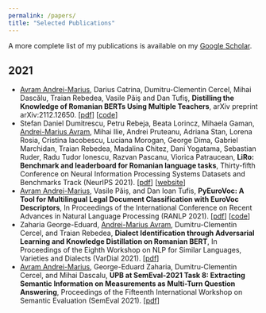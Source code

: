 ```yaml
---
permalink: /papers/
title: "Selected Publications"
---
```


A more complete list of my publications is available on my [Google Scholar](https://scholar.google.com/citations?user=00FWAZ0AAAAJ&hl=en).

## 2021

- <u>Avram Andrei-Marius</u>, Darius Catrina, Dumitru-Clementin Cercel, Mihai Dascălu, Traian Rebedea, Vasile Păiş and Dan Tufiş, **Distilling the Knowledge of Romanian BERTs Using Multiple Teachers**, arXiv preprint arXiv:2112.12650. \[[pdf](https://arxiv.org/abs/2112.12650)\] \[[code](https://github.com/racai-ai/Romanian-DistilBERT)\]
- Stefan Daniel Dumitrescu, Petru Rebeja, Beata Lorincz, Mihaela Gaman, <u>Andrei-Marius Avram</u>, Mihai Ilie, Andrei Pruteanu, Adriana Stan, Lorena Rosia, Cristina Iacobescu, Luciana Morogan, George Dima, Gabriel Marchidan, Traian Rebedea, Madalina Chitez, Dani Yogatama, Sebastian Ruder, Radu Tudor Ionescu, Razvan Pascanu, Viorica Patraucean, **LiRo: Benchmark and leaderboard for Romanian language tasks**, Thirty-fifth Conference on Neural Information Processing Systems Datasets and Benchmarks Track (NeurIPS 2021). \[[pdf](https://openreview.net/forum?id=JH61CD7afTv)\] \[[website](https://lirobenchmark.github.io/)\]
- <u>Avram Andrei-Marius</u>, Vasile Păiș, and Dan Ioan Tufis, **PyEuroVoc: A Tool for Multilingual Legal Document Classification with EuroVoc Descriptors**, In Proceedings of the International Conference on Recent Advances in Natural Language Processing (RANLP 2021). \[[pdf](https://aclanthology.org/2021.ranlp-1.12/)\] \[[code](https://github.com/racai-ai/pyeurovoc)\]
- Zaharia George-Eduard, <u>Andrei-Marius Avram</u>, Dumitru-Clementin Cercel, and Traian Rebedea, **Dialect Identification through Adversarial Learning and Knowledge Distillation on Romanian BERT**, In Proceedings of the Eighth Workshop on NLP for Similar Languages, Varieties and Dialects (VarDial 2021). \[[pdf](https://aclanthology.org/2021.vardial-1.13/)\]
- <u>Avram Andrei-Marius</u>, George-Eduard Zaharia, Dumitru-Clementin Cercel, and Mihai Dascalu, **UPB at SemEval-2021 Task 8: Extracting Semantic Information on Measurements as Multi-Turn Question Answering**, Proceedings of the Fifteenth International Workshop on Semantic Evaluation (SemEval 2021). \[[pdf](https://aclanthology.org/2021.semeval-1.65/#)\]
